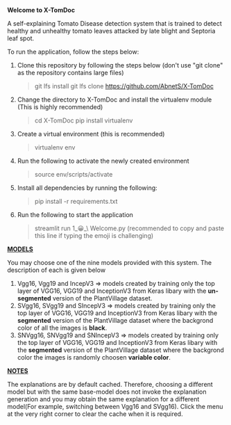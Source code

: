 <b>Welcome to X-TomDoc</b>

A self-explaining Tomato Disease detection system that is trained to detect healthy and unhealthy tomato leaves attacked by late blight and Septoria leaf spot.

To run the application, follow the steps below:
1. Clone this repository by following the steps below (don't use "git clone" as the repository contains large files)
    > git lfs install
    > git lfs clone https://github.com/AbnetS/X-TomDoc
2. Change the directory to X-TomDoc and install the virtualenv module (This is highly recommended)
    > cd X-TomDoc
    > pip install virtualenv
3. Create a virtual environment (this is recommended)
    > virtualenv env
4. Run the following to activate the newly created environment
    >  source env/scripts/activate
5. Install all dependencies by running the following:
    > pip install -r requirements.txt
6. Run the following to start the application
    > streamlit run 1_😀_\ Welcome.py (recommended to copy and paste this line if typing the emoji is challenging)

<b><u>MODELS</b></u>

You may choose one of the nine models provided with this system. The description of each is given below
1. Vgg16, Vgg19 and IncepV3 => models created by training only the top layer of VGG16, VGG19 and InceptionV3 from Keras libary with the <b>un-segmented</b> version of the PlantVillage dataset.
2. SVgg16, SVgg19 and SIncepV3 => models created by training only the top layer of VGG16, VGG19 and InceptionV3 from Keras libary with the <b>segmented</b> version of the PlantVillage dataset where the backgrond color of all the images is <b>black</b>.
2. SNVgg16, SNVgg19 and SNIncepV3 => models created by training only the top layer of VGG16, VGG19 and InceptionV3 from Keras libary with the <b>segmented</b> version of the PlantVillage dataset where the backgrond color the images is randomly choosen <b>variable color</b>.

<b><u>NOTES</b></u>

The explanations are by default cached. Therefore, choosing a different model but with the same base-model does not invoke the explanation generation and you may obtain the same explanation for a different model(For example, switching between Vgg16 and SVgg16). Click the menu at the very right corner to clear the cache when it is required.

